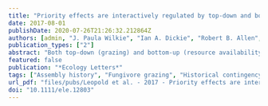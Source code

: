 ```yaml
---
title: "Priority effects are interactively regulated by top-down and bottom-up forces: evidence from wood decomposer communities"
date: 2017-08-01
publishDate: 2020-07-26T21:26:32.212864Z
authors: [admin, "J. Paula Wilkie", "Ian A. Dickie", "Robert B. Allen", "Peter K. Buchanan", "Tadashi Fukami"]
publication_types: ["2"]
abstract: "Both top-down (grazing) and bottom-up (resource availability) forces can determine the strength of priority effects, or the effects of species arrival history on the structure and function of ecological communities, but their combined influences remain unresolved. To test for such influences, we assembled experimental communities of wood-decomposing fungi using a factorial manipulation of fungivore (*Folsomia candida*) presence, nitrogen availability, and fungal assembly history. We found interactive effects of all three factors on fungal species composition and wood decomposition 1 year after the fungi were introduced. The strength of priority effects on community structure was affected primarily by nitrogen availability, whereas the strength of priority effects on decomposition rate was interactively regulated by nitrogen and fungivores. These results demonstrate that top-down and bottom-up forces jointly determine how strongly assembly history affects community structure and function."
featured: false
publication: "*Ecology Letters*"
tags: ["Assembly history", "Fungivore grazing", "Historical contingency", "Priority effects", "Resource availability", "Saprotrophic fungi", "Wood decomposition"]
url_pdf: "files/pubs/Leopold et al. - 2017 - Priority effects are interactively regulated by top-down and bottom-up forces.pdf"
doi: "10.1111/ele.12803"
---
```


